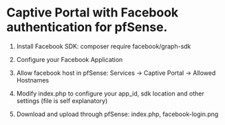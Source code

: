 # Captive Portal with Facebook authentication for pfSense.

1. Install Facebook SDK: composer require facebook/graph-sdk

2. Configure your Facebook Application

3. Allow facebook host in pfSense: Services -> Captive Portal -> Allowed Hostnames

4. Modify index.php to configure your app_id, sdk location and other settings (file is self explanatory)

5. Download and upload through pfSense: index.php, facebook-login.png

